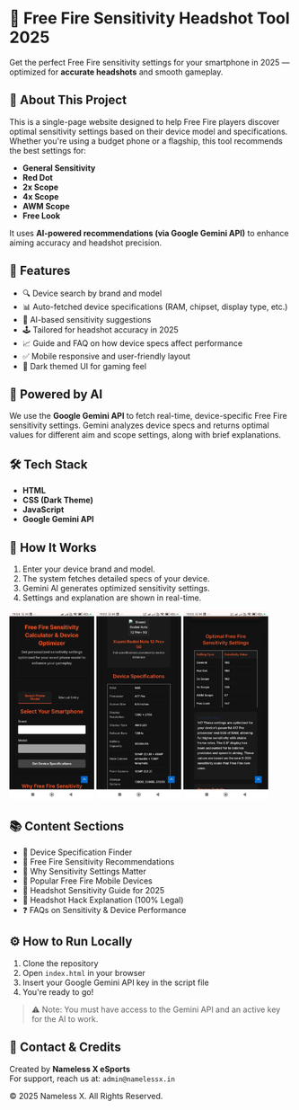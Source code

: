 # 🔫 Free Fire Sensitivity Headshot Tool 2025

Get the perfect Free Fire sensitivity settings for your smartphone in 2025 — optimized for **accurate headshots** and smooth gameplay.

## 🧠 About This Project

This is a single-page website designed to help Free Fire players discover optimal sensitivity settings based on their device model and specifications. Whether you're using a budget phone or a flagship, this tool recommends the best settings for:

- **General Sensitivity**
- **Red Dot**
- **2x Scope**
- **4x Scope**
- **AWM Scope**
- **Free Look**

It uses **AI-powered recommendations (via Google Gemini API)** to enhance aiming accuracy and headshot precision.

## 📱 Features

- 🔍 Device search by brand and model  
- 📊 Auto-fetched device specifications (RAM, chipset, display type, etc.)  
- 🧠 AI-based sensitivity suggestions  
- 🕹 Tailored for headshot accuracy in 2025  
- 📈 Guide and FAQ on how device specs affect performance  
- ✅ Mobile responsive and user-friendly layout  
- 🌙 Dark themed UI for gaming feel

## 🤖 Powered by AI

We use the **Google Gemini API** to fetch real-time, device-specific Free Fire sensitivity settings. Gemini analyzes device specs and returns optimal values for different aim and scope settings, along with brief explanations.

## 🛠 Tech Stack

- **HTML**
- **CSS (Dark Theme)**
- **JavaScript**
- **Google Gemini API**

## 🔑 How It Works

1. Enter your device brand and model.
2. The system fetches detailed specs of your device.
3. Gemini AI generates optimized sensitivity settings.
4. Settings and explanation are shown in real-time.   

<p float="left">
  <img src="https://github.com/REBIN2003/ff-sensi-headshots-2025/raw/main/photo_2025-05-08_23-07-43.jpg" width="30%" />
  <img src="https://github.com/REBIN2003/ff-sensi-headshots-2025/raw/main/photo_2025-05-08_23-07-49.jpg" width="30%" />
  <img src="https://github.com/REBIN2003/ff-sensi-headshots-2025/raw/main/photo_2025-05-08_23-07-51.jpg" width="30%" />
</p>

## 📚 Content Sections

- 📌 Device Specification Finder  
- 🎯 Free Fire Sensitivity Recommendations  
- 📖 Why Sensitivity Settings Matter  
- 📱 Popular Free Fire Mobile Devices  
- 📅 Headshot Sensitivity Guide for 2025  
- 🧠 Headshot Hack Explanation (100% Legal)  
- ❓ FAQs on Sensitivity & Device Performance  

## ⚙️ How to Run Locally

1. Clone the repository  
2. Open `index.html` in your browser  
3. Insert your Google Gemini API key in the script file  
4. You're ready to go!

> ⚠️ Note: You must have access to the Gemini API and an active key for the AI to work.

## 📩 Contact & Credits

Created by **Nameless X eSports**  
For support, reach us at: `admin@namelessx.in`

© 2025 Nameless X. All Rights Reserved.
